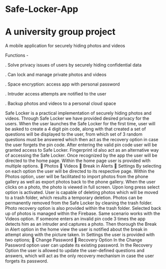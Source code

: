 # Safe-Locker-App
# A university group project

A mobile application for securely hiding photos and videos

Functions -

. Solve privacy issues of users by securely hiding confidential data

. Can lock and manage private photos and videos 

. Space encryption: access app with personal password

. Intruder access attempts are notified to the user 

. Backup photos and videos to a personal cloud space

Safe Locker is a practical implementation of securely hiding photos and videos. Through Safe Locker we have provided desired privacy for the users. When the user launches the Safe Locker for the first time, user will be asked to create a 4 digit pin code, along with that created a set of questions will be displayed to the user, from which set of 3 random questions must be answered which then act as the recovery option in case the user forgets the pin code. After entering the valid pin code user will be granted access to Safe Locker. Fingerprint id also act as an alternative way of accessing the Safe Locker. Once recognized by the app the user will be directed to the home page. Within the home page user is provided with multiple options.
     Photos
     Videos
     Break in Alerts
     Settings
By selecting on each option the user will be directed to its respective page.
Within the Photos option, user will be facilitated to import photos from the phone gallery as well as export photos back to the phone gallery. When the user clicks on a photo, the photo is viewed in full screen. Upon long press select option is activated. User is capable of deleting photos which will be moved to a trash folder, which results a temporary deletion. Photos can be permanently removed from the Safe Locker by cleaning the trash folder. Photo recovery option is also provided within the trash folder. Selected back up of photos is managed within the Firebase.
Same scenario works with the Videos option.
If someone enters an invalid pin code 3 times the app detects him as an intruder and captures a photo. Then thorough the Break in Alert option in the home view the user is notified about the break in attempt along with the picture taken.
In Settings the user is provided with two options;
     Change Password
     Recovery Option
In the Change Password option user can update its existing password.
In the Recovery Option the user is allowed to update the user-defined questions and answers, which will act as the only recovery mechanism in case the user forgets its password.
